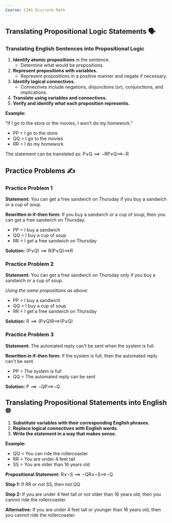 ```yaml
---
Course: C241 Discrete Math
---
```

## **Translating Propositional Logic Statements 🗣️**

### **Translating English Sentences into Propositional Logic**

1. **Identify atomic propositions** in the sentence.
    - Determine what would be propositions.
2. **Represent propositions with variables.**
    - Represent propositions in a positive manner and negate if necessary.
3. **Identify logical connectives.**
    - Connectives include negations, disjunctions (or), conjunctions, and implications.
4. **Translate using variables and connectives.**
5. **Verify and identify what each proposition represents.**

**Example:**

"If I go to the store or the movies, I won't do my homework."

- PP = I go to the store
- QQ = I go to the movies
- RR = I do my homework

The statement can be translated as: P∨Q  ⟹  ¬RP∨Q⟹¬R

## **Practice Problems ✍️**

### **Practice Problem 1**

**Statement:** You can get a free sandwich on Thursday if you buy a sandwich or a cup of soup.

**Rewritten in if-then form:** If you buy a sandwich or a cup of soup, then you can get a free sandwich on Thursday.

- PP = I buy a sandwich
- QQ = I buy a cup of soup
- RR = I get a free sandwich on Thursday

**Solution:** (P∨Q)  ⟹  R(P∨Q)⟹R

### **Practice Problem 2**

**Statement:** You can get a free sandwich on Thursday only if you buy a sandwich or a cup of soup.

_Using the same propositions as above:_

- PP = I buy a sandwich
- QQ = I buy a cup of soup
- RR = I get a free sandwich on Thursday

**Solution:** R  ⟹  (P∨Q)R⟹(P∨Q)

### **Practice Problem 3**

**Statement:** The automated reply can't be sent when the system is full.

**Rewritten in if-then form:** If the system is full, then the automated reply can't be sent.

- PP = The system is full
- QQ = The automated reply can be sent

**Solution:** P  ⟹  ¬QP⟹¬Q

## **Translating Propositional Statements into English 🌐**

1. **Substitute variables with their corresponding English phrases.**
2. **Replace logical connectives with English words.**
3. **Write the statement in a way that makes sense.**

**Example:**

- QQ = You can ride the rollercoaster
- RR = You are under 4 feet tall
- SS = You are older than 16 years old

**Propositional Statement:** R∨¬S  ⟹  ¬QR∨¬S⟹¬Q

**Step 1:** If RR or not SS, then not QQ

**Step 2:** If you are under 4 feet tall or not older than 16 years old, then you cannot ride the rollercoaster.

**Alternative:** If you are under 4 feet tall or younger than 16 years old, then you cannot ride the rollercoaster.